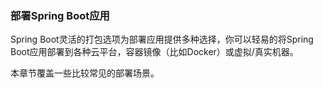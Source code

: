 ### 部署Spring Boot应用

Spring Boot灵活的打包选项为部署应用提供多种选择，你可以轻易的将Spring Boot应用部署到各种云平台，容器镜像（比如Docker）或虚拟/真实机器。

本章节覆盖一些比较常见的部署场景。
